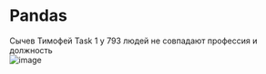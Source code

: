 # Pandas
Сычев Тимофей
Task 1 
у 793 людей не совпадают профессия и должность     
![image](https://user-images.githubusercontent.com/72296553/145721469-5e05ee04-54ef-48b0-9c02-ce32b566c490.png)
